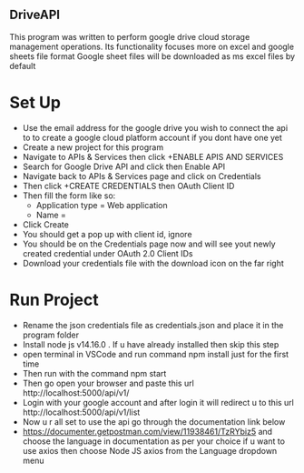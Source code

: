 ## DriveAPI

This program was written to perform google drive cloud storage management operations.
Its functionality focuses more on excel and google sheets file format
Google sheet files will be downloaded as ms excel files by default

# Set Up

- Use the email address for the google drive you wish to connect the api to to create a
  google cloud platform account if you dont have one yet
- Create a new project for this program
- Navigate to APIs & Services then click +ENABLE APIS AND SERVICES
- Search for Google Drive API and click then Enable API
- Navigate back to APIs & Services page and click on Credentials
- Then click +CREATE CREDENTIALS then OAuth Client ID
- Then fill the form like so:
  - Application type = Web application
  - Name = <anything you want>
- Click Create
- You should get a pop up with client id, ignore
- You should be on the Credentials page now and will see yout newly created credential
  under OAuth 2.0 Client IDs
- Download your credentials file with the download icon on the far right

# Run Project

- Rename the json credentials file as credentials.json and place it in the program folder
- Install node js v14.16.0 . If u have already installed then skip this step
- open terminal in VSCode and run command npm install just for the first time
- Then run with the command npm start
- Then go open your browser and paste this url http://localhost:5000/api/v1/
- Login with your google account and after login it will redirect u to this url http://localhost:5000/api/v1/list
- Now u r all set to use the api go through the documentation link below
- https://documenter.getpostman.com/view/11938461/TzRYbiz5 and choose the language in documentation as per your choice if
  u want to use axios then choose Node JS axios from the Language dropdown menu
